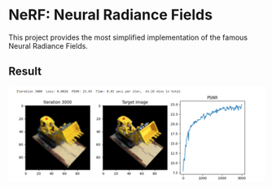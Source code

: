 # NeRF: Neural Radiance Fields 

This project provides the most simplified implementation of the famous Neural Radiance Fields. 

## Result
![URL_OF_THE_IMAGE](https://github.com/satyajeetburla/NeRF/blob/main/Output%20Image.PNG)

